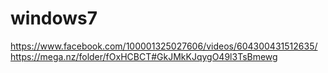 # windows7
https://www.facebook.com/100001325027606/videos/604300431512635/
https://mega.nz/folder/fOxHCBCT#GkJMkKJqygO49l3TsBmewg

